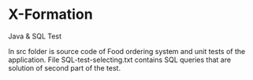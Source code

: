 # X-Formation
Java &amp; SQL Test

In src folder is source code of Food ordering system and unit tests of the application.
File SQL-test-selecting.txt contains SQL queries that are solution of second part of the test.
